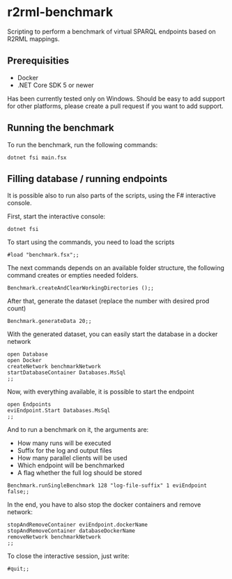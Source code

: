 # r2rml-benchmark
Scripting to perform a benchmark of virtual SPARQL endpoints based on R2RML mappings.

## Prerequisities
* Docker
* .NET Core SDK 5 or newer

Has been currently tested only on Windows. Should be easy to add support for other platforms, please create a pull request if you want to add support.

## Running the benchmark
To run the benchmark, run the following commands:
```
dotnet fsi main.fsx
```

## Filling database / running endpoints
It is possible also to run also parts of the scripts, using the F# interactive console.

First, start the interactive console:
```
dotnet fsi
```

To start using the commands, you need to load the scripts
```
#load "benchmark.fsx";;
```

The next commands depends on an available folder structure, the following command creates or empties needed folders.
```
Benchmark.createAndClearWorkingDirectories ();;
```

After that, generate the dataset (replace the number with desired prod count)
```
Benchmark.generateData 20;;
```

With the generated dataset, you can easily start the database in a docker network
```
open Database
open Docker
createNetwork benchmarkNetwork
startDatabaseContainer Databases.MsSql
;;
```

Now, with everything available, it is possible to start the endpoint
```
open Endpoints
eviEndpoint.Start Databases.MsSql
;;
```

And to run a benchmark on it, the arguments are:
* How many runs will be executed
* Suffix for the log and output files
* How many parallel clients will be used
* Which endpoint will be benchmarked
* A flag whether the full log should be stored
```
Benchmark.runSingleBenchmark 128 "log-file-suffix" 1 eviEndpoint false;;
```

In the end, you have to also stop the docker containers and remove network:
```
stopAndRemoveContainer eviEndpoint.dockerName
stopAndRemoveContainer databaseDockerName
removeNetwork benchmarkNetwork
;;
```

To close the interactive session, just write:
```
#quit;;
```